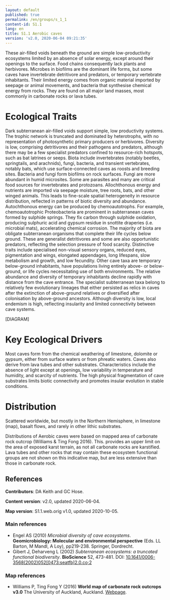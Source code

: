 ```yaml
---
layout: default
published: true
permalink: /en/groups/s_1_1
content-id: S1.1
lang: en
title: S1.1 Aerobic caves
version: 'v2.0, 2020-06-04 09:21:35'
---
```


These air-filled voids beneath the ground are simple low-productivity ecosystems limited by an absence of solar energy, except around their openings to the surface. Food chains consequently lack plants and herbivores. Microbes in biofilms are the dominant life forms, but some caves have invertebrate detritivore and predators, or temporary vertebrate inhabitants. Their limited energy comes from organic material imported by seepage or animal movements, and bacteria that synthesise chemical energy from rocks. They are found on all major land masses, most commonly in carbonate rocks or lava tubes.

# Ecological Traits
 
Dark subterranean air-filled voids support simple, low productivity systems. The trophic network is truncated and dominated by heterotrophs, with no representation of photosynthetic primary producers or herbivores. Diversity is low, comprising detritivores and their pathogens and predators, although there may be a few specialist predators confined to resource-rich hotspots, such as bat latrines or seeps. Biota include invertebrates (notably beetles, springtails, and arachnids), fungi, bacteria, and transient vertebrates, notably bats, which use surface-connected caves as roosts and breeding sites. Bacteria and fungi form biofilms on rock surfaces. Fungi are more abundant in humid microsites. Some are parasites and many are critical food sources for invertebrates and protozoans. Allochthonous energy and nutrients are imported via seepage moisture, tree roots, bats, and other winged animals. This leads to fine-scale spatial heterogeneity in resource distribution, reflected in patterns of biotic diversity and abundance. Autochthonous energy can be produced by chemoautotrophs. For example, chemoautotrophic Proteobacteria are prominent in subterranean caves formed by sulphide springs. They fix carbon through sulphide oxidation, producing sulphuric acid and gypsum residue in snottite draperies (i.e. microbial mats), accelerating chemical corrosion. The majority of biota are obligate subterranean organisms that complete their life cycles below ground. These are generalist detritivores and some are also opportunistic predators, reflecting the selection pressure of food scarcity. Distinctive traits include specialised non-visual sensory organs, reduced eyes, pigmentation and wings, elongated appendages, long lifespans, slow metabolism and growth, and low fecundity. Other cave taxa are temporary below-ground inhabitants, have populations living entirely above- or below-ground, or life cycles necessitating use of both environments. The relative abundance and diversity of temporary inhabitants decline rapidly with distance from the cave entrance. The specialist subterranean taxa belong to relatively few evolutionary lineages that either persisted as relics in caves after the extinction of above-ground relatives or diversified after colonisation by above-ground ancestors. Although diversity is low, local endemism is high, reflecting insularity and limited connectivity between cave systems.

[DIAGRAM]

# Key Ecological Drivers
 
Most caves form from the chemical weathering of limestone, dolomite or gypsum, either from surface waters or from phreatic waters. Caves also derive from lava tubes and other substrates. Characteristics include the absence of light except at openings, low variability in temperature and humidity, and scarcity of nutrients. The high physical fragmentation of cave substrates limits biotic connectivity and promotes insular evolution in stable conditions.
 
# Distribution
 
Scattered worldwide, but mostly in the Northern Hemisphere, in limestone (map), basalt flows, and rarely in other lithic substrates.

Distributions of Aerobic caves were based on mapped area of carbonate rock outcrop (Williams & Ting Fong 2016). This. provides an upper limit on the area of exposed karst terrain, as not all carbonate rocks are karstified. Lava tubes and other rocks that may contain these ecosystem functional groups are not shown on this indicative map, but are less extensive than those in carbonate rock.

## References

**Contributors**: DA Keith and GC Hose.

**Content version**: v2.0, updated 2020-06-04.

**Map version**: S1.1.web.orig v1.0, updated 2020-10-05.

### Main references
* Engel AS  (2010) *Microbial diversity of cave ecosystems*. **Geomicrobiology: Molecular and environmental perspective** (Eds. LL Barton, M Mandl, A Loy), pp219-238. Springer, Dordrecht.
* Gibert J, Deharveng L  (2002) *Subterranean ecosystems: a truncated functional biodiversity*. **BioScience** 52, 473-481. DOI: [10.1641/0006-3568(2002)052[0473:seatfb]2.0.co;2](http://doi.org/10.1641/0006-3568(2002)052[0473:seatfb]2.0.co;2)

### Map references
* Williams P, Ting Fong Y  (2016) **World map of carbonate rock outcrops v3.0** The University of Auckland, Auckland. [Webpage](https://www.fos.auckland.ac.nz/our_research/karst/).
